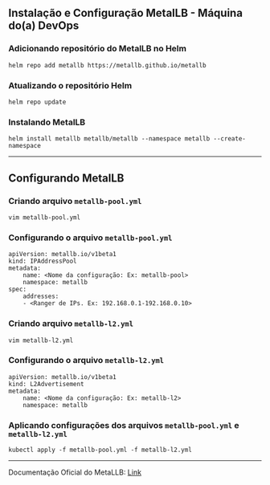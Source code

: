 ## **Instalação e Configuração MetalLB - Máquina do(a) DevOps**

### Adicionando repositório do MetalLB no Helm

```shell
helm repo add metallb https://metallb.github.io/metallb
```

### Atualizando o repositório Helm

```shell
helm repo update
```

### Instalando MetalLB

```shell
helm install metallb metallb/metallb --namespace metallb --create-namespace
```

---

## **Configurando MetalLB**

### Criando arquivo `metallb-pool.yml`

```shell
vim metallb-pool.yml
```

### Configurando o arquivo `metallb-pool.yml`

```shell
apiVersion: metallb.io/v1beta1
kind: IPAddressPool
metadata:
    name: <Nome da configuração: Ex: metallb-pool>
    namespace: metallb
spec:
    addresses:
    - <Ranger de IPs. Ex: 192.168.0.1-192.168.0.10>
```

### Criando arquivo `metallb-l2.yml`

```shell
vim metallb-l2.yml
```

### Configurando o arquivo `metallb-l2.yml`

```shell
apiVersion: metallb.io/v1beta1
kind: L2Advertisement
metadata:
    name: <Nome da configuração: Ex: metallb-l2>
    namespace: metallb
```

### Aplicando configurações dos arquivos `metallb-pool.yml` e `metallb-l2.yml`

```shell
kubectl apply -f metallb-pool.yml -f metallb-l2.yml 
```

---

Documentação Oficial do MetaLLB: [Link](https://metallb.universe.tf/)